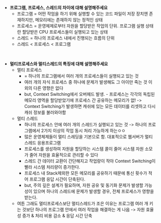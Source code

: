 - **프로그램, 프로세스, 스레드의 차이에 대해 설명해주세요**
  - 프로그램 = 어떤 작엄을 하기 위해 실행할 수 있는 코드 파일이 저장 장치엔 존재하지만, 메모리에는 존재하지 않는 정적인 상태
  - 프로세스 = 운영체제로부터 자원을 할당받은 작업의 단위. 프로그램 실행 상태란 할당받은 CPU 프로세스들이 실행되고 있는 상태
  - 스레드 = 하나의 프로세스 내에서 진행되는 흐름의 단위
  - 스레드 < 프로세스 < 프로그램
<br/>

- **멀티프로세스와 멀티스레드의 특징에 대해 설명해주세요**
  - 멀티 프로세스
    - = 하나의 프로그램에서 여러 개의 프로세스들이 실행되고 있는 것
    - 여러 개의 자식 프로세스 중 하나에 문제가 발생해도 그 아이만 죽는 것 이외의 다른 영향은 없다
    - but, Context Switching에서 오버헤드 발생. - 프로세스는 각각의 독립된 메모리 영역을 할당받았기에 프로세스 간 공유하는 메모리가 없! -> Context Switching가 발생하면 캐쉬에 있는 모든 데이터를 리셋하고 다시 캐쉬 정보를 불러와야함
  - 멀티 스레드
    - 하나의 프로세스 안에 여러 개의 스레드가 실행되고 있는 것 -> 하나의 프로그램에서 2가지 이상의 작업 동시 처리 가능하게 하는ㅇㅇ
    - 많은 운영체제들이 멀티 스레딩을 기본으로 함. 대표적으로 웹서버가 멀티스레드 응용프로그램
    - 프로세스를 생성하여 자원을 할당하는 시스템 콜이 줄어 시스템 자원 소모가 줄어 자원을 효율적으로 관리할 수 있다
    - 스레드 간 데이터 교환이 간단해지고 작업량이 작아 Context Switching이 빨라 시스템 처리량이 증가한다.
    - 프로세스 내 Stack제외한 모든 메모리를 공유하기 때문에 통신 횟수가 적어 프로그램 응답 시간이 단축된다.
    - but, 주의 깊은 설계가 필요하며, 자원 공유 및 동기화 문제가 발생할 가능성이 있으며 하나의 스레드에 문제가 발생할 경우, 전체 프로세스가 영향을 받는다.
  - 여튼 그래도 멀티프로세스보단 멀티스레드가 조은 이유는 프로그램 여러 개 키는 것보단 하나의 프로그램 안에서 여러 작업을 해결하는 게 나음 -> 자원 효율성 증가 & 처리 비용 감소 & 응답 시간 단축
<br/>
